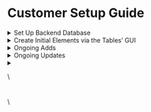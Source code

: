 # Customer Setup Guide

<details>

<summary>Set Up Backend Database </summary>

1. Create customer in database
   1. Customer Name
   2. Customer Logo
2. Creare initial Org Admin(s)

</details>

<details>

<summary>Create Initial Elements via the Tables’ GUI</summary>

1. Add Org Members (Org Admin)
2. Convert Org Members to JoD Users and Invite them to the Tables Application (via email request to JustOrg Design ONLY)\
   Note: Only JoD Users can…&#x20;
   1. Log into the Tables Application
   2. Be Sponsors or Conveners
3. Create initial
   1. Values (optional)&#x20;
   2. Strategies&#x20;
   3. Table(s) – The Org Admin must create the first Table. The Org Admin has the option to set permissions to one or more Tables that will allow such tables to create Tables.

</details>

<details>

<summary>Ongoing Adds</summary>

1. Tables
2. DTBMs / RTBMs
3. Agendas
4. Strategies (Org Admin)
5. Values (Org Admin)
6. Org Members (Org Admin only)
7. Org Community Members  (\*\*anyone – with Table Add/Edit access)
8. Org Members Converted to JoD Users (via email request to JustOrg Design ONLY)
9. JoD Users: Add new

</details>

<details>

<summary>Ongoing Updates</summary>

1. DTBMs / RTBMs
2. Agendas
   1. Agenda Notes
   2. Real-time Decisions Made
   3. Org Members (Org Admin only)
   4. Org Community Members (Org Admin only)
3. JoD Users
   1. What about changes to user email? (update in user table and org member table)

</details>

<details>

<summary></summary>



</details>

\




###



###

\
\
